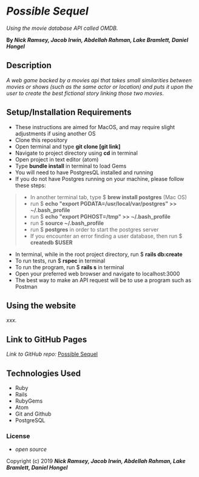 # _Possible Sequel_


 _Using the movie database API called OMDB._

 **By _Nick Ramsey, Jacob Irwin, Abdellah Rahman, Lake Bramlett, Daniel Hongel_**

## Description

_A web game backed by a movies api that takes small similarities between movies or shows (such as the same actor or location) and puts it upon the user to create the best fictional story linking those two movies._

## Setup/Installation Requirements

* These instructions are aimed for MacOS, and may require slight adjustments if using another OS
* Clone this repository
* Open terminal and type **git clone [git link]**
* Navigate to project directory using **cd** in terminal
* Open project in text editor (atom)
* Type **bundle install** in terminal to load Gems
* You will need to have PostgresQL installed and running
* If you do not have Postgres running on your machine, please follow these steps:
 > - In another terminal tab, type $ **brew install postgres** (Mac OS)
 > - run $ **echo "export PGDATA=/usr/local/var/postgres" >> ~/.bash_profile**
 > - run $ **echo "export PGHOST=/tmp" >> ~/.bash_profile**
 > - run $ **source ~/.bash_profile**
 > - run $ **postgres** in order to start the postgres server
 > - If you encounter an error finding a user database, then run $ **createdb $USER**
* In terminal, while in the root project directory, run $ **rails db:create**
* To run tests, run $ **rspec** in terminal
* To run the program, run $ **rails s** in terminal
* Open your preferred web browser and navigate to localhost:3000
* The best way to make an API request will be to use a program such as Postman

## Using the website

_xxx._

## Link to GitHub Pages

_Link to GitHub repo:_
[Possible Sequel](https://github.com/jIrwinCline/possible-sequel.git)

## Technologies Used

* Ruby
* Rails
* RubyGems
* Atom
* Git and Github
* PostgreSQL

### License

* _open source_

Copyright (c) 2019 **_Nick Ramsey, Jacob Irwin, Abdellah Rahman, Lake Bramlett, Daniel Hongel_**
